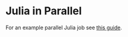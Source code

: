 # Julia in Parallel

For an example parallel Julia job see [this guide](https://researchcomputing.princeton.edu/julia).
